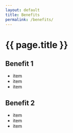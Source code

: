 ```yaml
---
layout: default
title: Benefits
permalink: /benefits/
---
```

# {{ page.title }}

## Benefit 1

- item
- item
- item

## Benefit 2

- item
- item
- item